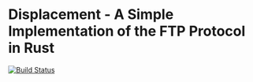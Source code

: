 # Displacement - A Simple Implementation of the FTP Protocol in Rust

[![Build Status](https://app.travis-ci.com/anirudhRowjee/displacement.svg?branch=main)](https://app.travis-ci.com/anirudhRowjee/displacement)
